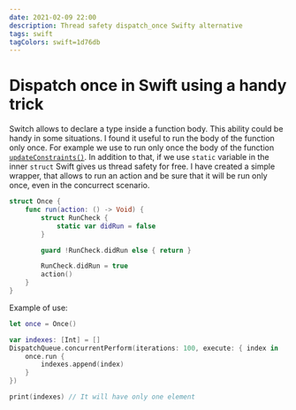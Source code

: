 ```yaml
---
date: 2021-02-09 22:00
description: Thread safety dispatch_once Swifty alternative
tags: swift
tagColors: swift=1d76db
---
```

# Dispatch once in Swift using a handy trick

Switch allows to declare a type inside a function body.
This ability could be handy in some situations. I found it useful to run the body of the function only once.
For example we use to run only once the body of the function [`updateConstraints()`](https://developer.apple.com/documentation/uikit/uiview/1622512-updateconstraints).
In addition to that, if we use `static` variable in the inner `struct` Swift gives us thread safety for free.
I have created a simple wrapper, that allows to run an action and be sure that it will be run only once, even in the concurrect scenario.

```swift
struct Once {
    func run(action: () -> Void) {
        struct RunCheck {
            static var didRun = false
        }

        guard !RunCheck.didRun else { return }

        RunCheck.didRun = true
        action()
    }
}

```

Example of use:

```swift
let once = Once()

var indexes: [Int] = []
DispatchQueue.concurrentPerform(iterations: 100, execute: { index in
    once.run {
        indexes.append(index)
    }
})

print(indexes) // It will have only one element
```